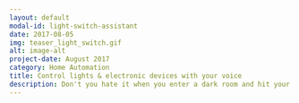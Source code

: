 ```yaml
---
layout: default
modal-id: light-switch-assistant
date: 2017-08-05
img: teaser_light_switch.gif
alt: image-alt
project-date: August 2017
category: Home Automation
title: Control lights & electronic devices with your voice
description: Don't you hate it when you enter a dark room and hit your toe on furniture while searching for the light switch? Control lights and power plugs with your voice using relay modules, a Raspberry Pi and Google Assistant today! [&nbsp;<a href="/home%20automation/light-switch-assistant/">Read&nbsp;More...</a>&nbsp;]
---
```

